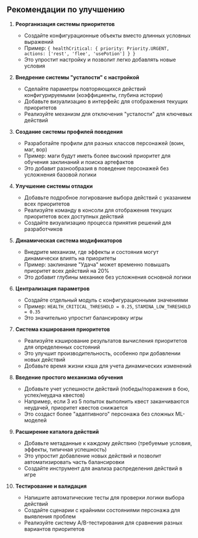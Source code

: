 ## Рекомендации по улучшению

1. **Реорганизация системы приоритетов**
   - Создайте конфигурационные объекты вместо длинных условных выражений
   - Пример: `{ healthCritical: { priority: Priority.URGENT, actions: ['rest', 'flee', 'usePotion'] } }`
   - Это упростит настройку и позволит легко добавлять новые условия

2. **Внедрение системы "усталости" с настройкой**
   - Сделайте параметры повторяющихся действий конфигурируемыми (коэффициенты, глубина истории)
   - Добавьте визуализацию в интерфейс для отображения текущих приоритетов
   - Реализуйте механизм для отключения "усталости" для ключевых действий

3. **Создание системы профилей поведения**
   - Разработайте профили для разных классов персонажей (воин, маг, вор)
   - Пример: маги будут иметь более высокий приоритет для обучения заклинаний и поиска артефактов
   - Это добавит разнообразия в поведение персонажей без усложнения базовой логики

4. **Улучшение системы отладки**
   - Добавьте подробное логирование выбора действий с указанием всех приоритетов
   - Реализуйте команду в консоли для отображения текущих приоритетов всех доступных действий
   - Создайте визуализацию процесса принятия решений для разработчиков

5. **Динамическая система модификаторов**
   - Внедрите механизм, где эффекты и состояния могут динамически влиять на приоритеты
   - Пример: заклинание "Удача" может временно повышать приоритет всех действий на 20%
   - Это добавит глубины механике без усложнения основной логики

6. **Централизация параметров**
   - Создайте отдельный модуль с конфигурационными значениями
   - Пример: `HEALTH_CRITICAL_THRESHOLD = 0.25`, `STAMINA_LOW_THRESHOLD = 0.35`
   - Это значительно упростит балансировку игры

7. **Система кэширования приоритетов**
   - Реализуйте кэширование результатов вычисления приоритетов для определенных состояний
   - Это улучшит производительность, особенно при добавлении новых действий
   - Добавьте время жизни кэша для учета динамических изменений

8. **Введение простого механизма обучения**
   - Добавьте учет успешности действий (победы/поражения в бою, успех/неудача квестов)
   - Например, если 3 из 5 попыток выполнить квест заканчиваются неудачей, приоритет квестов снижается
   - Это создаст более "адаптивного" персонажа без сложных ML-моделей

9. **Расширение каталога действий**
   - Добавьте метаданные к каждому действию (требуемые условия, эффекты, типичная успешность)
   - Это упростит добавление новых действий и позволит автоматизировать часть балансировки
   - Создайте инструмент для анализа распределения действий в игре

10. **Тестирование и валидация**
    - Напишите автоматические тесты для проверки логики выбора действий
    - Создайте сценарии с крайними состояниями персонажа для выявления проблем
    - Реализуйте систему A/B-тестирования для сравнения разных вариантов приоритетов